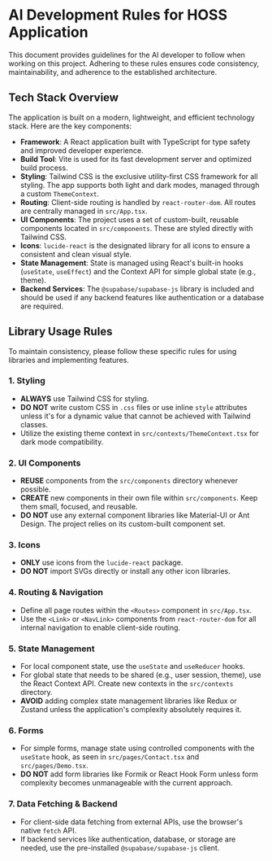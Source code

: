 # AI Development Rules for HOSS Application

This document provides guidelines for the AI developer to follow when working on this project. Adhering to these rules ensures code consistency, maintainability, and adherence to the established architecture.

## Tech Stack Overview

The application is built on a modern, lightweight, and efficient technology stack. Here are the key components:

-   **Framework**: A React application built with TypeScript for type safety and improved developer experience.
-   **Build Tool**: Vite is used for its fast development server and optimized build process.
-   **Styling**: Tailwind CSS is the exclusive utility-first CSS framework for all styling. The app supports both light and dark modes, managed through a custom `ThemeContext`.
-   **Routing**: Client-side routing is handled by `react-router-dom`. All routes are centrally managed in `src/App.tsx`.
-   **UI Components**: The project uses a set of custom-built, reusable components located in `src/components`. These are styled directly with Tailwind CSS.
-   **Icons**: `lucide-react` is the designated library for all icons to ensure a consistent and clean visual style.
-   **State Management**: State is managed using React's built-in hooks (`useState`, `useEffect`) and the Context API for simple global state (e.g., theme).
-   **Backend Services**: The `@supabase/supabase-js` library is included and should be used if any backend features like authentication or a database are required.

## Library Usage Rules

To maintain consistency, please follow these specific rules for using libraries and implementing features.

### 1. Styling
-   **ALWAYS** use Tailwind CSS for styling.
-   **DO NOT** write custom CSS in `.css` files or use inline `style` attributes unless it's for a dynamic value that cannot be achieved with Tailwind classes.
-   Utilize the existing theme context in `src/contexts/ThemeContext.tsx` for dark mode compatibility.

### 2. UI Components
-   **REUSE** components from the `src/components` directory whenever possible.
-   **CREATE** new components in their own file within `src/components`. Keep them small, focused, and reusable.
-   **DO NOT** use any external component libraries like Material-UI or Ant Design. The project relies on its custom-built component set.

### 3. Icons
-   **ONLY** use icons from the `lucide-react` package.
-   **DO NOT** import SVGs directly or install any other icon libraries.

### 4. Routing & Navigation
-   Define all page routes within the `<Routes>` component in `src/App.tsx`.
-   Use the `<Link>` or `<NavLink>` components from `react-router-dom` for all internal navigation to enable client-side routing.

### 5. State Management
-   For local component state, use the `useState` and `useReducer` hooks.
-   For global state that needs to be shared (e.g., user session, theme), use the React Context API. Create new contexts in the `src/contexts` directory.
-   **AVOID** adding complex state management libraries like Redux or Zustand unless the application's complexity absolutely requires it.

### 6. Forms
-   For simple forms, manage state using controlled components with the `useState` hook, as seen in `src/pages/Contact.tsx` and `src/pages/Demo.tsx`.
-   **DO NOT** add form libraries like Formik or React Hook Form unless form complexity becomes unmanageable with the current approach.

### 7. Data Fetching & Backend
-   For client-side data fetching from external APIs, use the browser's native `fetch` API.
-   If backend services like authentication, database, or storage are needed, use the pre-installed `@supabase/supabase-js` client.